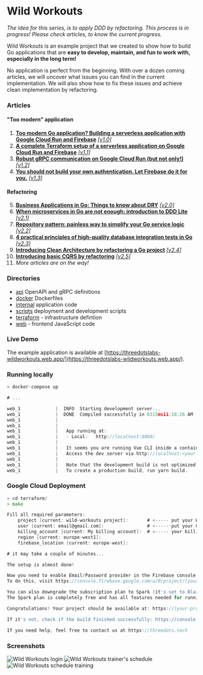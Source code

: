 # Wild Workouts

*The idea for this series, is to apply DDD by refactoring. This process is in progress! Please check articles, to know the current progress.*

Wild Workouts is an example project that we created to show how to build Go applications that are **easy to develop, maintain, and fun to work with, especially in the long term!**

No application is perfect from the beginning. With over a dozen coming articles, we will uncover what issues you can find in the current implementation. We will also show how to fix these issues and achieve clean implementation by refactoring.

### Articles

#### "Too modern" application

1. [**Too modern Go application? Building a serverless application with Google Cloud Run and Firebase**](https://threedots.tech/post/serverless-cloud-run-firebase-modern-go-application/?utm_source=github.com) _[[v1.0]](https://github.com/Vergangenheit/wild-workouts-go-ddd-example/releases/tag/v1.0)_
2. [**A complete Terraform setup of a serverless application on Google Cloud Run and Firebase**](https://threedots.tech/post/complete-setup-of-serverless-application/?utm_source=github.com) _[[v1.1]](https://github.com/Vergangenheit/wild-workouts-go-ddd-example/releases/tag/v1.1)_
3. [**Robust gRPC communication on Google Cloud Run (but not only!)**](https://threedots.tech/post/robust-grpc-google-cloud-run/?utm_source=github.com) _[[v1.2]](https://github.com/Vergangenheit/wild-workouts-go-ddd-example/releases/tag/v1.2)_
4. [**You should not build your own authentication. Let Firebase do it for you.**](https://threedots.tech/post/firebase-cloud-run-authentication/?utm_source=github.com) _[[v1.3]](https://github.com/Vergangenheit/wild-workouts-go-ddd-example/releases/tag/v1.3)_

#### Refactoring

5. [**Business Applications in Go: Things to know about DRY**](https://threedots.tech/post/things-to-know-about-dry/?utm_source=github.com) _[[v2.0]](https://github.com/Vergangenheit/wild-workouts-go-ddd-example/releases/tag/v2.0)_
6. [**When microservices in Go are not enough: introduction to DDD Lite**](https://threedots.tech/post/ddd-lite-in-go-introduction/?utm_source=github.com) _[[v2.1]](https://github.com/Vergangenheit/wild-workouts-go-ddd-example/releases/tag/v2.1)_
7. [**Repository pattern: painless way to simplify your Go service logic**](https://threedots.tech/post/repository-pattern-in-go/?utm_source=github.com) _[[v2.2]](https://github.com/Vergangenheit/wild-workouts-go-ddd-example/releases/tag/v2.2)_
8. [**4 practical principles of high-quality database integration tests in Go**](https://threedots.tech/post/database-integration-testing/?utm_source=github.com) _[[v2.3]](https://github.com/Vergangenheit/wild-workouts-go-ddd-example/releases/tag/v2.3)_
9. [**Introducing Clean Architecture by refactoring a Go project**](https://threedots.tech/post/introducing-clean-architecture/?utm_source=github.com) _[[v2.4]](https://github.com/Vergangenheit/wild-workouts-go-ddd-example/releases/tag/v2.4)_
10. [**Introducing basic CQRS by refactoring**](https://threedots.tech/post/basic-cqrs-in-go/?utm_source=github.com) _[[v2.5]](https://github.com/Vergangenheit/wild-workouts-go-ddd-example/releases/tag/v2.5)_
11. *More articles are on the way!*

### Directories

- [api](api/) OpenAPI and gRPC definitions
- [docker](docker/) Dockerfiles
- [internal](internal/) application code
- [scripts](scripts/) deployment and development scripts
- [terraform](terraform/) - infrastructure defintion
- [web](web/) - frontend JavaScript code

### Live Demo

The example application is available at [https://threedotslabs-wildworkouts.web.app/](https://threedotslabs-wildworkouts.web.app/).

### Running locally

```go
> docker-compose up

# ...

web_1             |  INFO  Starting development server...
web_1             |  DONE  Compiled successfully in 6315ms11:18:26 AM
web_1             |
web_1             |
web_1             |   App running at:
web_1             |   - Local:   http://localhost:8080/
web_1             |
web_1             |   It seems you are running Vue CLI inside a container.
web_1             |   Access the dev server via http://localhost:<your container's external mapped port>/
web_1             |
web_1             |   Note that the development build is not optimized.
web_1             |   To create a production build, run yarn build.
```

### Google Cloud Deployment

```go
> cd terraform/
> make

Fill all required parameters:
	project [current: wild-workouts project]:       # <----- put your Wild Workouts Google Cloud project name here (it will be created) 
	user [current: email@gmail.com]:                # <----- put your Google (Gmail, G-suite etc.) e-mail here
	billing_account [current: My billing account]:  # <----- your billing account name, can be found here https://console.cloud.google.com/billing
	region [current: europe-west1]: 
	firebase_location [current: europe-west]: 

# it may take a couple of minutes...

The setup is almost done!

Now you need to enable Email/Password provider in the Firebase console.
To do this, visit https://console.firebase.google.com/u/0/project/[your-project]/authentication/providers

You can also downgrade the subscription plan to Spark (it's set to Blaze by default).
The Spark plan is completely free and has all features needed for running this project.

Congratulations! Your project should be available at: https://[your-project].web.app

If it's not, check if the build finished successfully: https://console.cloud.google.com/cloud-build/builds?project=[your-project]

If you need help, feel free to contact us at https://threedots.tech
```

### Screenshots

![Wild Workouts login](https://threedots.tech/media/serverless-cloud-run-firebase-modern-go-app/login.png "Logo Title Text 1")
![Wild Workouts trainer's schedule](https://threedots.tech/media/serverless-cloud-run-firebase-modern-go-app/schedule.png "Logo Title Text 1")
![Wild Workouts schedule training](https://threedots.tech/media/serverless-cloud-run-firebase-modern-go-app/new-training.png "Logo Title Text 1")
